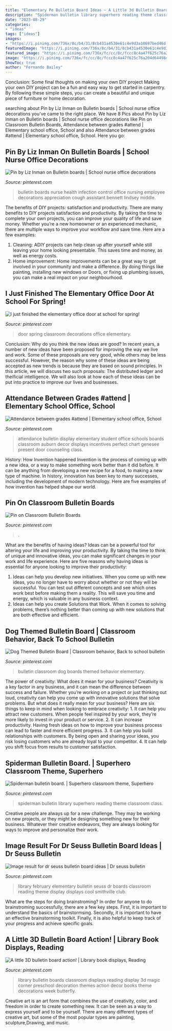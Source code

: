 ```yaml
---
title: "Elementary Pe Bulletin Board Ideas ~ A Little 3d Bulletin Board Action!"
description: "Spiderman bulletin library superhero reading theme classroom class"
date: "2023-08-29"
categories:
- "ideas"
tags: ["ideas"]
images:
- "https://i.pinimg.com/736x/8c/b4/31/8cb431a4530e61c4e9d3a10697bed46d.jpg"
featuredImage: "https://i.pinimg.com/736x/8c/b4/31/8cb431a4530e61c4e9d3a10697bed46d.jpg"
featured_image: "https://i.pinimg.com/736x/fc/cc/8c/fccc8c4a47f625c76a204d644984ae63.jpg"
image: "https://i.pinimg.com/736x/fc/cc/8c/fccc8c4a47f625c76a204d644984ae63.jpg"
ShowToc: true
author: "Fernando Bailey"
---
```



Conclusion: Some final thoughts on making your own DIY project
Making your own DIY project can be a fun and easy way to get started in carpentry. By following these simple steps, you can create a beautiful and unique piece of furniture or home decoration.

	

		
searching about Pin by Liz Inman on Bulletin boards | School nurse office decorations you've came to the right place. We have 8 Pics about Pin by Liz Inman on Bulletin boards | School nurse office decorations like Pin on Classroom Bulletin Boards, Attendance between grades #attend | Elementary school office, School and also Attendance between grades #attend | Elementary school office, School. Here you go:
		
    
## Pin By Liz Inman On Bulletin Boards | School Nurse Office Decorations

<img loading=lazy src="https://i.pinimg.com/736x/fc/cc/8c/fccc8c4a47f625c76a204d644984ae63.jpg" onerror="this.onerror=null;this.src='https://tse3.mm.bing.net/th?id=OIP.xMyISpDgX6bDq4XOri8s5AHaJ3&amp;pid=15.1';" alt="Pin by Liz Inman on Bulletin boards | School nurse office decorations">

_Source: pinterest.com_

>bulletin boards nurse health infection control office nursing employee decorations appreciation cough assistant bennett lindsey middle. 

	

The benefits of DIY projects: satisfaction and productivity.
There are many benefits to DIY projects satisfaction and productivity. By taking the time to complete your own projects, you can improve your quality of life and save money. Whether you’re a new homeowner or an experienced mechanic, there are multiple ways to improve your workflow and save time. Here are a few examples: 
1. Cleaning: ADIY projects can help clean up after yourself while still leaving your home looking presentable. This saves time and money, as well as energy costs. 
2. Home improvement: Home improvements can be a great way to get involved in your community and make a difference. By doing things like painting, installing new windows or Doors, or fixing up plumbing issues, you can make a real impact on your neighbourhood. 

    
## I Just Finished The Elementary Office Door At School For Spring! ️

<img loading=lazy src="https://i.pinimg.com/736x/0f/e0/26/0fe0265da00d9a1aa7a33c56993b0cd0.jpg" onerror="this.onerror=null;this.src='https://tse2.mm.bing.net/th?id=OIP.B1tbk39Cu3GB8HWFkw6trwHaOo&amp;pid=15.1';" alt="I just finished the elementary office door at school for spring! ️">

_Source: pinterest.com_

>door spring classroom decorations office elementary. 

	

Conclusion: Why do you think the new ideas are good?
In recent years, a number of new ideas have been proposed for improving the way we live and work. Some of these proposals are very good, while others may be less successful. However, the reason why some of these ideas are being accepted as new trends is because they are based on sound principles. In this article, we will discuss two such proposals: The distributed ledger and theificial intelligence. We will also look at how each of these ideas can be put into practice to improve our lives and businesses.

    
## Attendance Between Grades #attend | Elementary School Office, School

<img loading=lazy src="https://i.pinimg.com/736x/97/f4/84/97f4843bd0d8d1e9d9d69e5fc201e4e8.jpg" onerror="this.onerror=null;this.src='https://tse1.mm.bing.net/th?id=OIP.6MiXfVExvhvNISz7mQlbKgHaJ3&amp;pid=15.1';" alt="Attendance between grades #attend | Elementary school office, School">

_Source: pinterest.com_

>attendance bulletin display elementary student office schools boards classroom auburn decor displays incentives perfect chart genesee present door counseling class. 

	

History: How Invention happened
Invention is the process of coming up with a new idea, or a way to make something work better than it did before. It can be anything from developing a new recipe for a food, to making a new type of machine. In history, innovation has been key to many successes, including the development of modern technology. Here are five examples of how invention has helped shape our world.

    
## Pin On Classroom Bulletin Boards

<img loading=lazy src="https://i.pinimg.com/736x/8c/b4/31/8cb431a4530e61c4e9d3a10697bed46d.jpg" onerror="this.onerror=null;this.src='https://tse4.mm.bing.net/th?id=OIP.iRdtrwoDMHu4xfa4fDtK9AHaNK&amp;pid=15.1';" alt="Pin on Classroom Bulletin Boards">

_Source: pinterest.com_

>. 

	

What are the benefits of having ideas?
Ideas can be a powerful tool for altering your life and improving your productivity. By taking the time to think of unique and innovative ideas, you can make significant changes in your work and life experience. Here are five reasons why having ideas is essential for anyone looking to improve their productivity: 
1. Ideas can help you develop new initiatives. When you come up with new ideas, you no longer have to worry about whether or not they will be successful. You can test out different concepts and see which ones work best before making them a reality. This will save you time and energy, which is valuable in any business context. 
2. Ideas can help you create Solutions that Work. When it comes to solving problems, there’s nothing better than coming up with new solutions that are both effective and efficient.

    
## Dog Themed Bulletin Board | Classroom Behavior, Back To School Bulletin

<img loading=lazy src="https://i.pinimg.com/736x/21/88/b2/2188b293443f83a2684a942576d6b586.jpg" onerror="this.onerror=null;this.src='https://tse1.mm.bing.net/th?id=OIP.trBh6TI7E-Dit0MTRBRi5AHaJ3&amp;pid=15.1';" alt="Dog Themed Bulletin Board | Classroom behavior, Back to school bulletin">

_Source: pinterest.com_

>bulletin classroom dog boards themed behavior elementary. 

	

The power of creativity: What does it mean for your business?
Creativity is a key factor in any business, and it can mean the difference between success and failure. Whether you’re working on a project or just thinking out loud, creativity can help you come up with innovative solutions that solve problems. But what does it really mean for your business? Here are six things to keep in mind when looking to embrace creativity: 1. It can help you attract new customers. When people feel inspired by your work, they’re more likely to invest in your product or service. 2. It can increase productivity. Having fresh ideas on how to improve your business process can lead to faster and more efficient progress. 3. It can help you build relationships with customers. By being open and sharing your ideas, you risk losing customers who are already loyal to your competitor. 4. It can help you shift focus from results to customer satisfaction.

    
## Spiderman Bulletin Board. | Superhero Classroom Theme, Superhero

<img loading=lazy src="https://i.pinimg.com/736x/49/4c/0f/494c0f019d0a731403309c9961d25766--spiderman-theme-ideas.jpg" onerror="this.onerror=null;this.src='https://tse4.mm.bing.net/th?id=OIP.OO9_12ogJpHEdf-JkaJTkwHaJ3&amp;pid=15.1';" alt="Spiderman bulletin board. | Superhero classroom theme, Superhero">

_Source: pinterest.com_

>spiderman bulletin library superhero reading theme classroom class. 

	

Creative people are always up for a new challenge. They may be working on new projects, or they might be designing something new for their business. Whatever their creative endeavors, they are always looking for ways to improve and personalize their work.

    
## Image Result For Dr Seuss Bulletin Board Ideas | Dr Seuss Bulletin

<img loading=lazy src="https://i.pinimg.com/736x/05/9b/ac/059bacb7448ad05fd35013fbbbe1a45a--elementary-library-library-displays.jpg" onerror="this.onerror=null;this.src='https://tse2.mm.bing.net/th?id=OIP.1xZ4z6PffhHJ_NEmtvQ3cAHaJ6&amp;pid=15.1';" alt="Image result for dr seuss bulletin board ideas | Dr seuss bulletin">

_Source: pinterest.com_

>library february elementary bulletin seuss dr boards classroom reading theme display displays cool smithville club. 

	

What are the steps for doing brainstroming?
In order for anyone to do brainstroming successfully, there are a few key steps. First, it is important to understand the basics of brainstormsing. Secondly, it is important to have an effective brainstorming toolkit. Finally, it is also helpful to keep track of your progress and achieve specific goals.

    
## A Little 3D Bulletin Board Action! | Library Book Displays, Reading

<img loading=lazy src="https://i.pinimg.com/736x/78/21/92/782192fc79865f134b83129badd6138e--library-boards-library-ideas.jpg" onerror="this.onerror=null;this.src='https://tse4.mm.bing.net/th?id=OIP.Ul4UKuTWaiUKLdDXZRhYpAHaFT&amp;pid=15.1';" alt="A little 3D bulletin board action! | Library book displays, Reading">

_Source: pinterest.com_

>library bulletin boards classroom displays reading display 3d magic corner preschool decoration themes action decor books theme decorations week butterfly. 

	

Creative art is an art form that combines the use of creativity, color, and freedom in order to create something new. It can be seen as a way to express yourself and to be yourself. There are many different types of creative art, but some of the most popular types are painting, sculpture,Drawing, and music.

